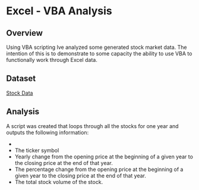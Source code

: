 # Excel - VBA Analysis

## Overview

Using VBA scripting Ive analyzed some generated stock market data. The intention of this is to demonstrate to some capacity the ability to use VBA to functionally work through Excel data.

## Dataset 

[Stock Data](Resources/Multiple_year_stock_data.xlsx)

## Analysis 

A script was created that loops through all the stocks for one year and outputs the following information:

<ul>
<li>
<li>The ticker symbol</li>

<li>Yearly change from the opening price at the beginning of a given year to the closing price at the end of that year.</li>

<li>The percentage change from the opening price at the beginning of a given year to the closing price at the end of that year.</li>

<li>The total stock volume of the stock.</li>
</ul>